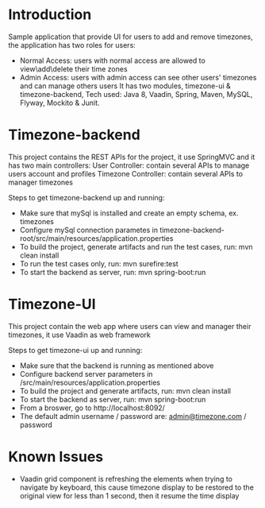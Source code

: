 Introduction
============
Sample application that provide UI for users to add and remove timezones, the application has two roles for users:
- Normal Access: users with normal access are allowed to view\add\delete their time zones
- Admin Access: users with admin access can see other users' timezones and can manage others users
It has two modules, timezone-ui & timezone-backend, Tech used: Java 8, Vaadin, Spring, Maven, MySQL, Flyway, Mockito & Junit.

Timezone-backend
================
This project contains the REST APIs for the project, it use SpringMVC and it has two main controllers:
User Controller: contain several APIs to manage users account and profiles
Timezone Controller: contain several APIs to manager timezones

Steps to get timezone-backend up and running:
- Make sure that mySql is installed and create an empty schema, ex. timezones
- Configure mySql connection parametes in timezone-backend-root/src/main/resources/application.properties
- To build the project, generate artifacts and run the test cases, run: mvn clean install
- To run the test cases only, run: mvn surefire:test
- To start the backend as server, run: mvn spring-boot:run

Timezone-UI
===========
This project contain the web app where users can view and manager their timezones, it use Vaadin as web framework

Steps to get timezone-ui up and running:
- Make sure that the backend is running as mentioned above
- Configure backend server parameters in <timezone-ui-root>/src/main/resources/application.properties
- To build the project and generate artifacts, run: mvn clean install
- To start the backend as server, run: mvn spring-boot:run
- From a broswer, go to http://localhost:8092/
- The default admin username / password are: admin@timezone.com / password

Known Issues
============
- Vaadin grid component is refreshing the elements when trying to navigate by keyboard, this cause timezone display to be restored to the original view for less than 1 second, then it resume the time display



